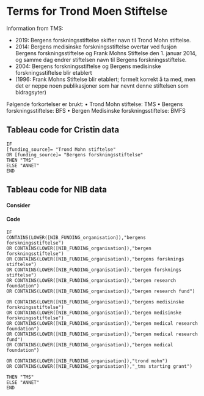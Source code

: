 # Terms for Trond Moen Stiftelse

Information from TMS:
* 2019: Bergens forskningsstiftelse skifter navn til Trond Mohn stiftelse.
* 2014: Bergens medisinske forskningsstiftelse overtar ved fusjon Bergens forskningsstiftelse og Frank Mohns Stiftelse den 1. januar 2014, og samme dag endrer stiftelsen navn til Bergens forskningsstiftelse.
* 2004: Bergens forskningsstiftelse og Bergens medisinske forskningsstiftelse blir etablert 
* (1996: Frank Mohns Stiftelse blir etablert; formelt korrekt å ta med, men det er neppe noen publikasjoner som har nevnt denne stiftelsen som bidragsyter)
 
Følgende forkortelser er brukt:
•	Trond Mohn stiftelse: TMS
•	Bergens forskningsstiftelse: BFS
•	Bergen Medisinske forskningsstiftelse: BMFS

## Tableau code for Cristin data

```
IF 
[funding_source]= "Trond Mohn stiftelse" 
OR [funding_source]= "Bergens forskningsstiftelse" 
THEN "TMS"
ELSE "ANNET"
END
```

## Tableau code for NIB data

#### Consider


#### Code

```
IF 
CONTAINS(LOWER([NIB_FUNDING_organisation]),"bergens forskningsstiftelse")
OR CONTAINS(LOWER([NIB_FUNDING_organisation]),"bergen forskningsstiftelse")
OR CONTAINS(LOWER([NIB_FUNDING_organisation]),"bergens forsknings stiftelse")
OR CONTAINS(LOWER([NIB_FUNDING_organisation]),"bergen forsknings stiftelse")
OR CONTAINS(LOWER([NIB_FUNDING_organisation]),"bergen research foundation")
OR CONTAINS(LOWER([NIB_FUNDING_organisation]),"bergen research fund")

OR CONTAINS(LOWER([NIB_FUNDING_organisation]),"bergens medisinske forskningsstiftelse")
OR CONTAINS(LOWER([NIB_FUNDING_organisation]),"bergen medisinske forskningsstiftelse")
OR CONTAINS(LOWER([NIB_FUNDING_organisation]),"bergen medical research foundation")
OR CONTAINS(LOWER([NIB_FUNDING_organisation]),"bergen medical research fund")
OR CONTAINS(LOWER([NIB_FUNDING_organisation]),"bergen medical foundation")

OR CONTAINS(LOWER([NIB_FUNDING_organisation]),"trond mohn")
OR CONTAINS(LOWER([NIB_FUNDING_organisation]),"_tms starting grant")
 
THEN "TMS"
ELSE "ANNET"
END
```
